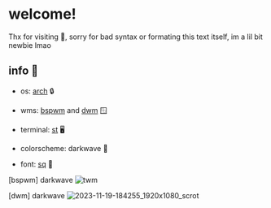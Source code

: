 # welcome!
Thx for visiting 🩷, sorry for bad syntax or formating this text itself, im a lil bit newbie lmao

## info 🌊

+ os: [arch](archlinux.org) 🔒

+ wms: [bspwm](https://github.com/baskerville/bspwm) and [dwm](https://dwm.suckless.org/) 🪟

+ terminal: [st](https://github.com/siduck/st) 🖥️

+ colorscheme: darkwave 🎨

+ font: [sq](https://github.com/leahneukirchen/sq) 🌟



[bspwm] darkwave
![twm](https://github.com/yusamock/dotfiles/assets/141967852/1e52c62d-65e1-4107-bf2a-f6a294cc40a5)



[dwm] darkwave
![2023-11-19-184255_1920x1080_scrot](https://github.com/yusamock/dotfiles/assets/141967852/c6bc58b2-3f79-45e2-9606-78d4b16b940e)
